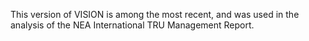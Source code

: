 This version of VISION is among the most recent, and was used in the analysis of the NEA International TRU Management Report.


